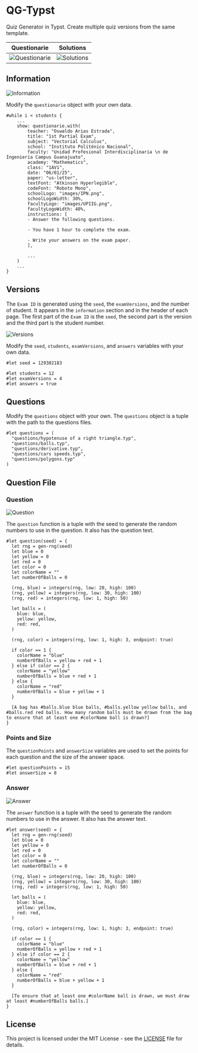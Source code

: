 # QG-Typst
Quiz Generator in Typst. Create multiple quiz versions from the same template.

| Questionarie | Solutions |
|--------------|-----------|
| ![Questionarie](readme/questionarie.png) | ![Solutions](readme/solutions.png) |

## Information

![Information](readme/information.png)

Modify the `questionarie` object with your own data.

```typst
#while i < students {
    ...
    show: questionarie.with(
        teacher: "Oswaldo Arias Estrada",
        title: "1st Partial Exam",
        subject: "Vectorial Calculus",
        school: "Instituto Politénico Nacional",
        faculty: "Unidad Profesional Interdisciplinaria \n de Ingeniería Campus Guanajuato",
        academy: "Mathematics",
        class: "1AV1",
        date: "06/01/25",
        paper: "us-letter",
        textFont: "Atkinson Hyperlegible",
        codeFont: "Roboto Mono",
        schoolLogo: "images/IPN.png",
        schoolLogoWidth: 30%,
        facultyLogo: "images/UPIIG.png",
        facultyLogoWidth: 40%,
        instructions: [
        - Answer the following questions.

        - You have 1 hour to complete the exam.

        - Write your answers on the exam paper.
        ],

        ...
    )
    ...
}
```

## Versions

The `Exam ID` is generated using the `seed`, the `examVersions`, and the number of student. It appears in the `information` section and in the header of each page. The first part of the `Exam ID` is the `seed`, the second part is the version and the third part is the student number.

![Versions](readme/versions.png)

Modify the `seed`, `students`, `examVersions`, and `answers` variables with your own data.

```typst
#let seed = 129302183

#let students = 12
#let examVersions = 4
#let answers = true
```

## Questions

Modify the `questions` object with your own. The `questions` object is a tuple with the path to the questions files.

```typst
#let questions = (
  "questions/hypotenuse of a right triangle.typ",
  "questions/balls.typ",
  "questions/derivative.typ",
  "questions/cars speeds.typ",
  "questions/polygons.typ"
)
```

## Question File

### Question

![Question](readme/ballsQuestion.png)

The `question` function is a tuple with the seed to generate the random numbers to use in the question. It also has the question text.

```typst
#let question(seed) = {
  let rng = gen-rng(seed)
  let blue = 0
  let yellow = 0
  let red = 0
  let color = 0
  let colorName = ""
  let numberOfBalls = 0

  (rng, blue) = integers(rng, low: 20, high: 100)
  (rng, yellow) = integers(rng, low: 30, high: 100)
  (rng, red) = integers(rng, low: 1, high: 50)

  let balls = (
    blue: blue,
    yellow: yellow,
    red: red,
  )

  (rng, color) = integers(rng, low: 1, high: 3, endpoint: true)

  if color == 1 {
    colorName = "blue"
    numberOfBalls = yellow + red + 1
  } else if color == 2 {
    colorName = "yellow"
    numberOfBalls = blue + red + 1
  } else {
    colorName = "red"
    numberOfBalls = blue + yellow + 1
  }

  [A bag has #balls.blue blue balls, #balls.yellow yellow balls, and #balls.red red balls. How many random balls must be drawn from the bag to ensure that at least one #colorName ball is drawn?]
}
```

### Points and Size

The `questionPoints` and `answerSize` variables are used to set the points for each question and the size of the answer space.

```typst
#let questionPoints = 15
#let answerSize = 8
```

### Answer

![Answer](readme/ballsAnswer.png)

The `answer` function is a tuple with the seed to generate the random numbers to use in the answer. It also has the answer text.

```typst
#let answer(seed) = {
  let rng = gen-rng(seed)
  let blue = 0
  let yellow = 0
  let red = 0
  let color = 0
  let colorName = ""
  let numberOfBalls = 0

  (rng, blue) = integers(rng, low: 20, high: 100)
  (rng, yellow) = integers(rng, low: 30, high: 100)
  (rng, red) = integers(rng, low: 1, high: 50)

  let balls = (
    blue: blue,
    yellow: yellow,
    red: red,
  )

  (rng, color) = integers(rng, low: 1, high: 3, endpoint: true)

  if color == 1 {
    colorName = "blue"
    numberOfBalls = yellow + red + 1
  } else if color == 2 {
    colorName = "yellow"
    numberOfBalls = blue + red + 1
  } else {
    colorName = "red"
    numberOfBalls = blue + yellow + 1
  }

  [To ensure that at least one #colorName ball is drawn, we must draw at least #numberOfBalls balls.]
}
```


## License

This project is licensed under the MIT License - see the [LICENSE](LICENSE) file for details.